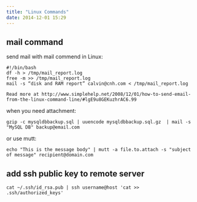 ```yaml
---
title: "Linux Commands"
date: 2014-12-01 15:29
---
```



## mail command

send mail with mail commend in Linux:

```shell
#!/bin/bash
df -h > /tmp/mail_report.log
free -m >> /tmp/mail_report.log
mail -s “disk and RAM report” calvin@cnh.com < /tmp/mail_report.log

Read more at http://www.simplehelp.net/2008/12/01/how-to-send-email-from-the-linux-command-line/#lgE9u8GEKuzhrAC6.99
```

when you need attachment:

```shell
gzip -c mysqldbbackup.sql | uuencode mysqldbbackup.sql.gz  | mail -s "MySQL DB" backup@email.com
```

or use mutt:

```shell
echo "This is the message body" | mutt -a file.to.attach -s "subject of message" recipient@domain.com
```

## add ssh public key to remote server

```shell
cat ~/.ssh/id_rsa.pub | ssh username@host 'cat >> .ssh/authorized_keys'
```
